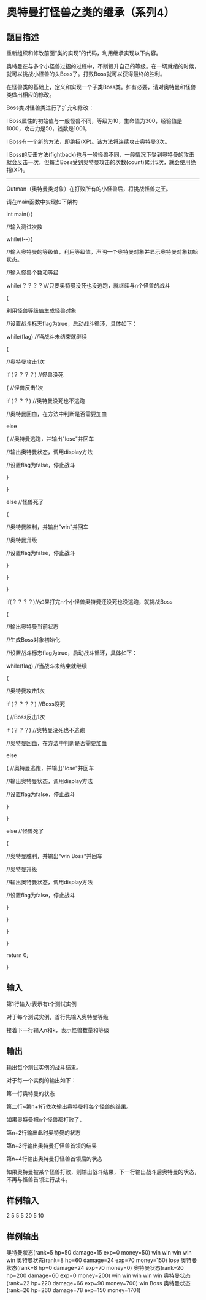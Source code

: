  # 奥特曼打怪兽之类的继承（系列4）
 ## 题目描述
 重新组织和修改前面“类的实现”的代码，利用继承实现以下内容。
 
 奥特曼在与多个小怪兽过招的过程中，不断提升自己的等级。在一切就绪的时候，就可以挑战小怪兽的头Boss了。打败Boss就可以获得最终的胜利。
 
 在怪兽类的基础上，定义和实现一个子类Boss类。如有必要，请对奥特曼和怪兽类做出相应的修改。
 
 Boss类对怪兽类进行了扩充和修改：
 
 l  Boss属性的初始值与一般怪兽不同，等级为10，生命值为300，经验值是1000，攻击力是50，钱数是1001。
 
 l  Boss有一个新的方法，即绝招(XP)。该方法将连续攻击奥特曼3次。
 
 l  Boss的反击方法(fightback)也与一般怪兽不同，一般情况下受到奥特曼的攻击就会反击一次，但每当Boss受到奥特曼攻击的次数(count)累计5次，就会使用绝招(XP)。
 
 
 
 *******************************************************************************
 
 Outman（奥特曼类对象）在打败所有的小怪兽后，将挑战怪兽之王。
 
 请在main函数中实现如下架构
 
 int main(){
 
 //输入测试次数
 
 
 
 while(t--){
 
 //输入奥特曼的等级值，利用等级值，声明一个奥特曼对象并显示奥特曼对象初始状态。
 
 //输入怪兽个数和等级
 
 
 
 while(？？？？)//只要奥特曼没死也没逃跑，就继续与n个怪兽的战斗
 
 {
 
 利用怪兽等级值生成怪兽对象
 
 
 
 //设置战斗标志flag为true，启动战斗循环，具体如下：
 
 while(flag) //当战斗未结束就继续
 
 {
 
 //奥特曼攻击1次
 
 if (？？？？)  //怪兽没死
 
 {   //怪兽反击1次
 
 
 
 if (？？？)       //奥特曼没死也不逃跑
 
 //奥特曼回血，在方法中判断是否需要加血
 
 
 
 else
 
 {   //奥特曼逃跑，并输出"lose"并回车
 
 
 
 //输出奥特曼状态，调用display方法
 
 
 
 //设置flag为false，停止战斗
 
 
 
 }
 
 }
 
 else //怪兽死了
 
 {
 
 //奥特曼胜利，并输出"win"并回车
 
 
 
 //奥特曼升级
 
 
 
 //设置flag为false，停止战斗
 
 
 
 }
 
 }
 
 }
 
 
 
 if(？？？？)//如果打完n个小怪兽奥特曼还没死也没逃跑，就挑战Boss
 
 {
 
 //输出奥特曼当前状态
 
 
 
 //生成Boss对象初始化
 
 
 
 
 
 //设置战斗标志flag为true，启动战斗循环，具体如下：
 
 
 
 while(flag) //当战斗未结束就继续
 
 {
 
 //奥特曼攻击1次
 
 
 
 if (？？？？)  //Boss没死
 
 {   //Boss反击1次
 
 
 
 if (？？？)       //奥特曼没死也不逃跑
 
 //奥特曼回血，在方法中判断是否需要加血
 
 
 
 else
 
 {   //奥特曼逃跑，并输出"lose"并回车
 
 
 
 //输出奥特曼状态，调用display方法
 
 
 
 //设置flag为false，停止战斗
 
 
 
 }
 
 }
 
 
 
 else //怪兽死了
 
 {
 
 //奥特曼胜利，并输出"win Boss"并回车
 
 
 
 //奥特曼升级
 
 
 
 //输出奥特曼状态，调用display方法
 
 
 
 //设置flag为false，停止战斗
 
 
 
 }
 
 }
 
 }
 
 }
 
 return 0;
 
 }
 
 
 ## 输入
 第1行输入t表示有t个测试实例
 
 对于每个测试实例，首行先输入奥特曼等级
 
 接着下一行输入n和k，表示怪兽数量和等级
 
 ## 输出
 输出每个测试实例的战斗结果。
 
 对于每一个实例的输出如下：
 
 第一行奥特曼的状态
 
 第二行~第n+1行依次输出奥特曼打每个怪兽的结果。
 
 如果奥特曼把n个怪兽都打败了，
 
 第n+2行输出此时奥特曼的状态
 
 第n+3行输出奥特曼打怪兽首领的结果
 
 第n+4行输出奥特曼打怪兽首领后的状态
 
 
 
 如果奥特曼被某个怪兽打败，则输出战斗结果，下一行输出战斗后奥特曼的状态，不再与怪兽首领进行战斗。
 
 ## 样例输入
 2
 5
 5 5
 20
 5 10
 ## 样例输出
 奥特曼状态(rank=5 hp=50 damage=15 exp=0 money=50)
 win
 win
 win
 win
 win
 奥特曼状态(rank=8 hp=60 damage=24 exp=70 money=150)
 lose
 奥特曼状态(rank=8 hp=0 damage=24 exp=70 money=0)
 奥特曼状态(rank=20 hp=200 damage=60 exp=0 money=200)
 win
 win
 win
 win
 win
 奥特曼状态(rank=22 hp=220 damage=66 exp=90 money=700)
 win Boss
 奥特曼状态(rank=26 hp=260 damage=78 exp=150 money=1701)
 

